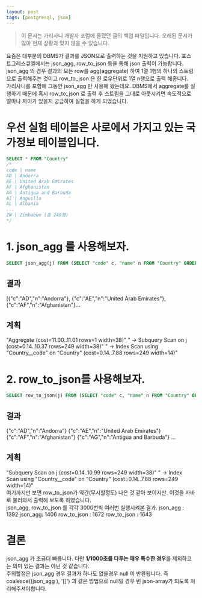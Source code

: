 ```yaml
---
layout: post
tags: [postgresql, json]
---
```


> 이 문서는 가리사니 개발자 포럼에 올렸던 글의 백업 파일입니다.
오래된 문서가 많아 현재 상황과 맞지 않을 수 있습니다.


요즘은 대부분의 DBMS가 결과를 JSON으로 출력하는 것을 지원하고 있습니다.
포스트그레스큐엘에서는 json_agg, row_to_json 등을 통해 json 출력이 가능합니다.
\
json_agg 의 경우 결과의 모든 row를 agg(aggregate) 하여 1열 1행의 하나의 스트링으로 출력해주는 것이고 row_to_json 은 한 로우단위로 1열 n행으로 출력 해줍니다.
\
가리사니를 포함해 그동안 json_agg 만 사용해 왔는데요. DBMS에서 aggregate를 실행하기 때문에 혹시 row_to_json 로 출력 후 스트림을 그대로 아웃시키면 속도적으로 얼마나 차이가 있을지 궁금하여 실험을 하게 되었습니다.

# 우선 실험 테이블은 사로에서 가지고 있는 국가정보 테이블입니다.
``` sql
SELECT * FROM "Country"
/*
code | name
AD | Andorra
AE | United Arab Emirates
AF | Afghanistan
AG | Antigua and Barbuda
AI | Anguilla
AL | Albania
...
ZW | Zimbabwe (총 249행)
*/
```
# 1. json_agg 를 사용해보자.
``` sql
SELECT json_agg(j) FROM (SELECT "code" c, "name" n FROM "Country" ORDER BY c) j
```
## 결과
[{"c":"AD","n":"Andorra"},
 {"c":"AE","n":"United Arab Emirates"},
 {"c":"AF","n":"Afghanistan"}...
## 계획
"Aggregate  (cost=11.00..11.01 rows=1 width=38)"
"  ->  Subquery Scan on j  (cost=0.14..10.37 rows=249 width=38)"
"        ->  Index Scan using "Country__code" on "Country"  (cost=0.14..7.88 rows=249 width=14)"

# 2. row_to_json를 사용해보자.
``` sql
SELECT row_to_json(j) FROM (SELECT "code" c, "name" n FROM "Country" ORDER BY c) j
```
## 결과
{"c":"AD","n":"Andorra"}
{"c":"AE","n":"United Arab Emirates"}
{"c":"AF","n":"Afghanistan"}
{"c":"AG","n":"Antigua and Barbuda"}
...
## 계획
"Subquery Scan on j  (cost=0.14..10.99 rows=249 width=38)"
"  ->  Index Scan using "Country__code" on "Country"  (cost=0.14..7.88 rows=249 width=14)"
\
여기까지만 보면 row_to_json가 약간(무시할정도) 나은 것 같아 보이지만. 이것을 자바로 불러와서 출력해 보도록 하였습니다.
\
json_agg, row_to_json 를 각각 3000번씩 여러번 실행시켜본 결과.
json_agg : 1392
json_agg: 1406
row_to_json  : 1672
row_to_json  : 1643

# 결론
json_agg 가 조금더 빠릅니다.
다만 **1/1000초를 다투는 매우 특수한 경우**를 제외하고는 의미 있는 결과는 아닌 것 같습니다.
\
주의할점은 json_agg 경우 결과가 하나도 없을경우 null 이 반환됩니다.
즉 coalesce((json_agg ), '[]') 과 같은 방법으로 null일 경우 빈 json-array가 되도록 처리해주셔야합니다.